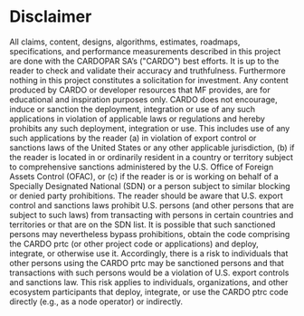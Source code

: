 # Disclaimer
All claims, content, designs, algorithms, estimates, roadmaps, specifications, and performance measurements described in this project are done with the CARDOPAR SA’s ("CARDO") best efforts. It is up to the reader to check and validate their accuracy and truthfulness. Furthermore nothing in this project constitutes a solicitation for investment.
Any content produced by CARDO or developer resources that MF provides, are for educational and inspiration purposes only. CARDO does not encourage, induce or sanction the deployment, integration or use of any such applications in violation of applicable laws or regulations and hereby prohibits any such deployment, integration or use. This includes use of any such applications by the reader (a) in violation of export control or sanctions laws of the United States or any other applicable jurisdiction, (b) if the reader is located in or ordinarily resident in a country or territory subject to comprehensive sanctions administered by the U.S. Office of Foreign Assets Control (OFAC), or (c) if the reader is or is working on behalf of a Specially Designated National (SDN) or a person subject to similar blocking or denied party prohibitions.
The reader should be aware that U.S. export control and sanctions laws prohibit U.S. persons (and other persons that are subject to such laws) from transacting with persons in certain countries and territories or that are on the SDN list. It is possible that such sanctioned persons may nevertheless bypass prohibitions, obtain the code comprising the CARDO prtc (or other project code or applications) and deploy, integrate, or otherwise use it. Accordingly, there is a risk to individuals that other persons using the CARDO prtc may be sanctioned persons and that transactions with such persons would be a violation of U.S. export controls and sanctions law. This risk applies to individuals, organizations, and other ecosystem participants that deploy, integrate, or use the CARDO ptrc code directly (e.g., as a node operator) or indirectly.
